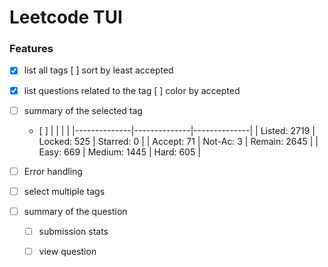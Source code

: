 # Leetcode TUI
### Features

- [x] list all tags
    [ ] sort by least accepted 

- [x] list questions related to the tag
    [ ] color by accepted

- [ ] summary of the selected tag
    - [ ] 
        |              |              |              |
        |--------------|--------------|--------------|
        | Listed: 2719 | Locked: 525  | Starred: 0   |
        | Accept: 71   | Not-Ac: 3    | Remain: 2645 |
        | Easy: 669    | Medium: 1445 | Hard: 605    |

- [ ] Error handling

- [ ] select multiple tags

- [ ] summary of the question 

    - [ ] submission stats

    - [ ] view question

